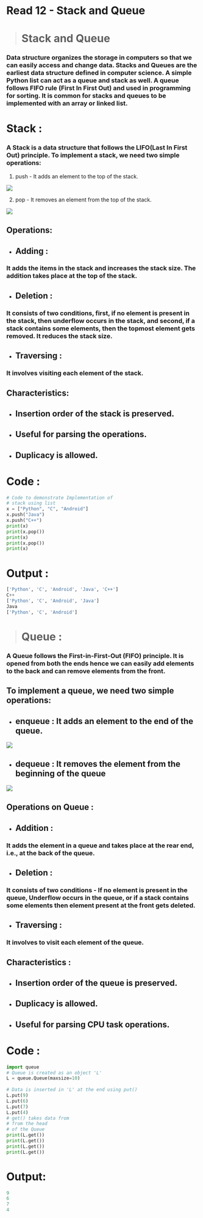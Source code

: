 # Read 12 - Stack and Queue

># Stack and Queue
### Data structure organizes the storage in computers so that we can easily access and change data. Stacks and Queues are the earliest data structure defined in computer science. A simple Python list can act as a queue and stack as well. A queue follows FIFO rule (First In First Out) and used in programming for sorting. It is common for stacks and queues to be implemented with an array or linked list.
# Stack :

### A Stack is a data structure that follows the LIFO(Last In First Out) principle. To implement a stack, we need two simple operations:

1. push - It adds an element to the top of the stack.

<img src = 'https://www.tutorialspoint.com/data_structures_algorithms/images/stack_push_operation.jpg'>

2. pop - It removes an element from the top of the stack.

<img src = 'https://www.tutorialspoint.com/data_structures_algorithms/images/stack_pop_operation.jpg'>

## Operations:

* ## Adding :
### It adds the items in the stack and increases the stack size. The addition takes place at the top of the stack.

* ## Deletion :
### It consists of two conditions, first, if no element is present in the stack, then underflow occurs in the stack, and second, if a stack contains some elements, then the topmost element gets removed. It reduces the stack size.

* ## Traversing :
### It involves visiting each element of the stack.

## Characteristics:

* ## Insertion order of the stack is preserved.
* ## Useful for parsing the operations.
* ## Duplicacy is allowed.

# Code : 

```python
# Code to demonstrate Implementation of   
# stack using list   
x = ["Python", "C", "Android"]   
x.push("Java")   
x.push("C++")   
print(x)   
print(x.pop())   
print(x)   
print(x.pop())   
print(x)   
```
# Output :

```python
['Python', 'C', 'Android', 'Java', 'C++']
C++
['Python', 'C', 'Android', 'Java']
Java
['Python', 'C', 'Android']
```

># Queue :

### A Queue follows the First-in-First-Out (FIFO) principle. It is opened from both the ends hence we can easily add elements to the back and can remove elements from the front.

## To implement a queue, we need two simple operations:

* ## enqueue : It adds an element to the end of the queue.

<img src = 'https://www.tutorialspoint.com/data_structures_algorithms/images/queue_enqueue_diagram.jpg'>

* ## dequeue : It removes the element from the beginning of the queue



<img src = 'https://www.tutorialspoint.com/data_structures_algorithms/images/queue_dequeue_diagram.jpg'>


## Operations on Queue :

* ## Addition :
### It adds the element in a queue and takes place at the rear end, i.e., at the back of the queue.
* ## Deletion :
### It consists of two conditions - If no element is present in the queue, Underflow occurs in the queue, or if a stack contains some elements then element present at the front gets deleted.
* ## Traversing :
### It involves to visit each element of the queue.


## Characteristics :

* ## Insertion order of the queue is preserved.
* ## Duplicacy is allowed.
* ## Useful for parsing CPU task operations.


# Code :

```python
import queue   
# Queue is created as an object 'L'  
L = queue.Queue(maxsize=10)   
  
# Data is inserted in 'L' at the end using put()   
L.put(9)   
L.put(6)   
L.put(7)   
L.put(4)   
# get() takes data from   
# from the head    
# of the Queue   
print(L.get())   
print(L.get())   
print(L.get())   
print(L.get())   
```

# Output:

```python
9
6
7
4
```
